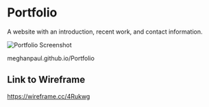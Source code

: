# Portfolio
A website with an introduction, recent work, and contact information.

![Portfolio Screenshot](https://user-images.githubusercontent.com/26824874/148659002-6e186b4c-b39e-4e04-aa7c-fe5b433e0313.png)

meghanpaul.github.io/Portfolio

## Link to Wireframe
https://wireframe.cc/4Rukwg
